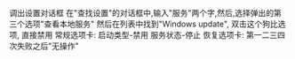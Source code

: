 调出设置对话框
  在"查找设置"的对话框中,输入"服务"两个字,然后,选择弹出的第三个选项"查看本地服务"
  然后在列表中找到"Windows update", 双击这个狗比选项, 直接禁用
  常规选项卡:
    启动类型-禁用
    服务状态-停止
  恢复选项卡:
    第一二三四次失败之后"无操作"
  
  
  
  
  
  
  
  
  

